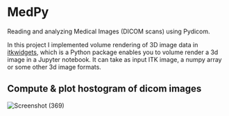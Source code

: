 # MedPy
Reading and analyzing Medical Images (DICOM scans) using Pydicom.

In this project I implemented volume rendering of 3D image data in [itkwidgets](https://github.com/InsightSoftwareConsortium/itkwidgets), which is a Python package enables you to volume render a 3d image in a Jupyter notebook. It can take as input ITK image, a numpy array or some other 3d image formats.
## Compute & plot hostogram of dicom images
![Screenshot (369)](https://user-images.githubusercontent.com/23232055/89072878-a711cd80-d38e-11ea-9512-1b09ce5d7c7b.png)

